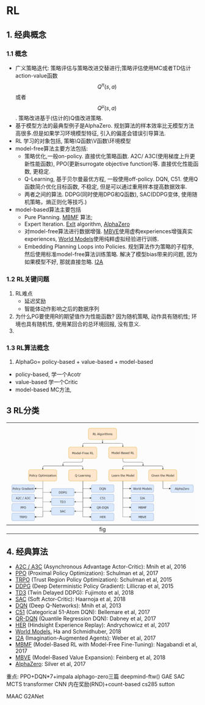 # RL

## 1. 经典概念

### 1.1 概念

- 广义策略迭代: 策略评估与策略改进交替进行;策略评估使用MC或者TD估计action-value函数$$Q^\pi(s,a)$$或者$$Q^\mu(s,a)$$. 策略改进基于(估计的)Q值改进策略.
- 基于模型方法的最典型例子是AlphaZero. 规划算法的样本效率比无模型方法高很多.但是如果学习环境模型特征, 引入的偏差会错误引导算法.
- RL 学习的对象包括, 策略\Q函数\V函数\环境模型
- model-free算法主要方法包括:
  - 策略优化,一般on-policy. 直接优化策略函数. A2C/ A3C(使用梯度上升更新性能函数), PPO(更新surrogate objective function)等. 直接优化性能函数, 更稳定.
  - Q-Learning, 基于贝尔曼最优方程, 一般使用off-policy. DQN, C51. 使用Q函数简介优化目标函数, 不稳定, 但是可以通过重用样本提高数据效率.
  - 两者之间的算法. DDPG(同时使用DPG和Q函数), SAC(DDPG变体, 使用随机策略，熵正则化等技巧.)
- model-based算法主要包括
  - Pure Planning. [MBMF](https://sites.google.com/view/mbmf) 算法;
  - Expert Iteration.  [ExIt](https://arxiv.org/abs/1705.08439) algorithm, [AlphaZero](https://arxiv.org/pdf/1712.01815.pdf)
  - 对model-free算法进行数据增强. [MBVE](https://arxiv.org/abs/1803.00101)使用虚构experiences增强真实experiences, [World Models](https://worldmodels.github.io/)使用纯粹虚拟经验进行训练.
  - Embedding Planning Loops into Policies. 规划算法作为策略的子程序, 然后使用标准model-free算法训练策略. 解决了模型bias带来的问题, 因为如果模型不好, 那就直接忽略.  [I2A](https://arxiv.org/abs/1707.06203)

### 1.2 RL关键问题

1. RL难点
   - 延迟奖励
   - 智能体动作影响之后的数据序列
2. 为什么PG要使用R的期望值作为性能函数?
   因为随机策略, 动作具有随机性; 环境也具有随机性, 使用某回合的总环境回报, 没有意义.
3. 


### 1.3 RL算法概念

1. AlphaGo= policy-based + value-based + model-based
  - policy-based, 学一个Acotr
  - value-based 学一个Critic
  - model-based MC方法, 



## 3 RL分类

| ![](img/2020_12_21_16_11_24.png) |
| :------------------------------: |
|               fig                |

## 4. 经典算法

- [A2C / A3C](https://arxiv.org/abs/1602.01783) (Asynchronous Advantage Actor-Critic): Mnih et al, 2016
- [PPO](https://arxiv.org/abs/1707.06347) (Proximal Policy Optimization): Schulman et al, 2017 
- [TRPO](https://arxiv.org/abs/1502.05477) (Trust Region Policy Optimization): Schulman et al, 2015
- [DDPG](https://arxiv.org/abs/1509.02971) (Deep Deterministic Policy Gradient): Lillicrap et al, 2015
- [TD3](https://arxiv.org/abs/1802.09477) (Twin Delayed DDPG): Fujimoto et al, 2018
- [SAC](https://arxiv.org/abs/1801.01290) (Soft Actor-Critic): Haarnoja et al, 2018
- [DQN](https://www.cs.toronto.edu/~vmnih/docs/dqn.pdf) (Deep Q-Networks): Mnih et al, 2013
- [C51](https://arxiv.org/abs/1707.06887) (Categorical 51-Atom DQN): Bellemare et al, 2017
- [QR-DQN](https://arxiv.org/abs/1710.10044) (Quantile Regression DQN): Dabney et al, 2017
- [HER](https://arxiv.org/abs/1707.01495) (Hindsight Experience Replay): Andrychowicz et al, 2017
- [World Models.]() Ha and Schmidhuber, 2018
- [I2A](https://arxiv.org/abs/1707.06203) (Imagination-Augmented Agents): Weber et al, 2017 
- [MBMF](https://sites.google.com/view/mbmf) (Model-Based RL with Model-Free Fine-Tuning): Nagabandi et al, 2017 
- [MBVE](https://arxiv.org/abs/1803.00101) (Model-Based Value Expansion): Feinberg et al, 2018
- [AlphaZero](https://arxiv.org/abs/1712.01815): Silver et al, 2017 

重点:
PPO+DQN*7+impala
alphago-zero三篇
deepmind-ftw()
GAE
SAC
MCTS
transformer
CNN
内在奖励(RND)+count-based
cs285
sutton


MAAC
G2ANet